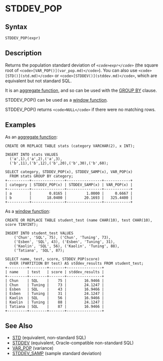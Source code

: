 
# STDDEV_POP

## Syntax


```
STDDEV_POP(expr)
```


## Description


Returns the population standard deviation of *`<code>expr</code>`* (the square root of
`<code>[VAR_POP()](var_pop.md)</code>`). You can also use `<code>[STD()](std.md)</code>` or
`<code>[STDDEV()](stddev.md)</code>`, which are equivalent but not standard SQL.


It is an [aggregate function](../special-functions/window-functions/aggregate-functions-as-window-functions.md), and so can be used with the [GROUP BY](../../data-manipulation/selecting-data/group-by.md) clause.


STDDEV_POP() can be used as a [window function](../special-functions/window-functions/window-functions-overview.md).


STDDEV_POP() returns `<code>NULL</code>` if there were no matching rows.


## Examples


As an [aggregate function](../special-functions/window-functions/aggregate-functions-as-window-functions.md):


```
CREATE OR REPLACE TABLE stats (category VARCHAR(2), x INT);

INSERT INTO stats VALUES 
  ('a',1),('a',2),('a',3),
  ('b',11),('b',12),('b',20),('b',30),('b',60);

SELECT category, STDDEV_POP(x), STDDEV_SAMP(x), VAR_POP(x) 
  FROM stats GROUP BY category;
+----------+---------------+----------------+------------+
| category | STDDEV_POP(x) | STDDEV_SAMP(x) | VAR_POP(x) |
+----------+---------------+----------------+------------+
| a        |        0.8165 |         1.0000 |     0.6667 |
| b        |       18.0400 |        20.1693 |   325.4400 |
+----------+---------------+----------------+------------+
```

As a [window function](../special-functions/window-functions/window-functions-overview.md):


```
CREATE OR REPLACE TABLE student_test (name CHAR(10), test CHAR(10), score TINYINT);

INSERT INTO student_test VALUES 
    ('Chun', 'SQL', 75), ('Chun', 'Tuning', 73), 
    ('Esben', 'SQL', 43), ('Esben', 'Tuning', 31), 
    ('Kaolin', 'SQL', 56), ('Kaolin', 'Tuning', 88), 
    ('Tatiana', 'SQL', 87);

SELECT name, test, score, STDDEV_POP(score) 
  OVER (PARTITION BY test) AS stddev_results FROM student_test;
+---------+--------+-------+----------------+
| name    | test   | score | stddev_results |
+---------+--------+-------+----------------+
| Chun    | SQL    |    75 |        16.9466 |
| Chun    | Tuning |    73 |        24.1247 |
| Esben   | SQL    |    43 |        16.9466 |
| Esben   | Tuning |    31 |        24.1247 |
| Kaolin  | SQL    |    56 |        16.9466 |
| Kaolin  | Tuning |    88 |        24.1247 |
| Tatiana | SQL    |    87 |        16.9466 |
+---------+--------+-------+----------------+
```

## See Also


* [STD](std.md) (equivalent, non-standard SQL)
* [STDDEV](stddev.md) (equivalent, Oracle-compatible non-standard SQL)
* [VAR_POP](var_pop.md) (variance)
* [STDDEV_SAMP](stddev_samp.md) (sample standard deviation)

